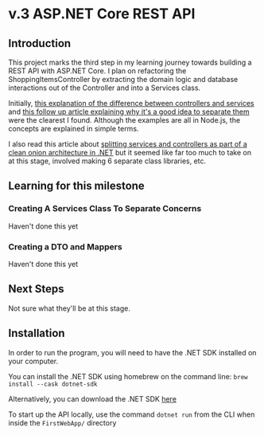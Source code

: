 # v.3 ASP.NET Core REST API

## Introduction

This project marks the third step in my learning journey towards building a REST API with ASP.NET Core. I plan on refactoring the ShoppingItemsController by extracting the domain logic and database interactions out of the Controller and into a Services class.

Initially, [this explanation of the difference between controllers and services](https://www.coreycleary.me/what-is-the-difference-between-controllers-and-services-in-node-rest-apis) and [this follow up article explaining why it's a good idea to separate them](https://www.coreycleary.me/why-should-you-separate-controllers-from-services-in-node-rest-apis) were the clearest I found. Although the examples are all in Node.js, the concepts are explained in simple terms.

I also read this article about [splitting services and controllers as part of a clean onion architecture in .NET](https://code-maze.com/onion-architecture-in-aspnetcore/) but it seemed like far too much to take on at this stage, involved making 6 separate class libraries, etc.

## Learning for this milestone

### Creating A Services Class To Separate Concerns
Haven't done this yet

### Creating a DTO and Mappers
Haven't done this yet

## Next Steps
Not sure what they'll be at this stage.

## Installation
In order to run the program, you will need to have the .NET SDK installed on your computer.

You can install the .NET SDK using homebrew on the command line: `brew install --cask dotnet-sdk`

Alternatively, you can download the .NET SDK [here](https://dotnet.microsoft.com/en-us/)

To start up the API locally, use the command `dotnet run` from the CLI when inside the `FirstWebApp/` directory
